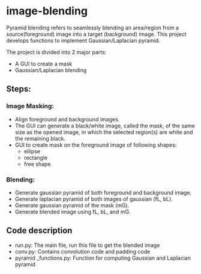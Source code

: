 # image-blending

Pyramid blending refers to seamlessly blending an area/region from a source(foreground) image into a target (background) image. This project develops functions to implement Gaussian/Laplacian pyramid.

The project is divided into 2 major parts:
- A GUI to create a mask
- Gaussian/Laplacian blending

## Steps:
### Image Masking:
  - Align foreground and background images.
  - The GUI can generate a black/white image, called the mask, of the same size as the opened image, in which the selected region(s) are white and the remaining black.
  - GUI to create mask on the foreground image of following shapes:
    - ellipse
    - rectangle
    - free shape
### Blending:
  - Generate gaussian pyramid of both foreground and background image.
  - Generate laplacian pyramid of both images of gaussian (fL, bL).
  - Generate gaussian pyramid of the mask (mG).
  - Generate blended image using fL, bL, and mG.

## Code description

- run.py: The main file, run this file to get the blended image
- conv.py: Contains convolution code and padding code 
- pyramid _functions.py: Function for computing Gaussian and Laplacian pyramid
